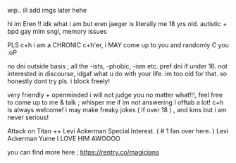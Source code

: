 wip.. ill add imgs later hehe


hi im Eren !! idk what i am but eren jaeger is literally me
18 yrs old. 
autistic + bpd  gay mlm sngl, memory issues </p>
PLS c+h i am a CHRONIC c+h'er, i MAY come up to you and randomly C you :oP </P>
no dni outside basis ; all the -ists, -phobic, -ism etc. pref dni if under 16.  not interested in discourse, idgaf what u do with your life. im too old for that. so honestly dont try pls. i block freely! </p>
very friendly + openminded i will not judge you no matter what!!!, feel free to come up to me & talk ; whisper me if im not answering I offtab a lot! c+h is always welcome! i may make freaky jokes ( if over 18 ) , and kms but i am never serious!  </p>
Attack on Titan ++ Levi Ackerman Special Interest. ( # 1 fan over here. ) 
Levi Ackerman Yume I LOVE HIM AWOOOO </p>

you can find more here ; https://rentry.co/magicians
